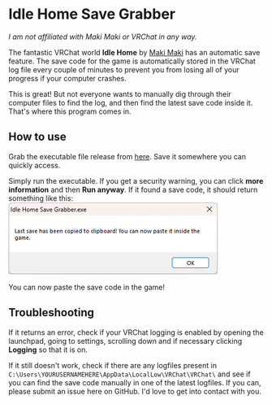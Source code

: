 # Idle Home Save Grabber

*I am not affiliated with Maki Maki or VRChat in any way.*

The fantastic VRChat world **Idle Home** by [Maki Maki](https://www.patreon.com/makimakimaki) has an automatic save feature. The save code for the game is automatically stored in the VRChat log file every couple of minutes to prevent you from losing all of your progress if your computer crashes.

This is great! But not everyone wants to manually dig through their computer files to find the log, and then find the latest save code inside it. That's where this program comes in.

## How to use
Grab the executable file release from [here](https://github.com/san-alt-delete/Idle-Home-Save-Grabber/releases/download/beta/Idle.Home.Save.Grabber.exe). Save it somewhere you can quickly access. 

Simply run the executable. If you get a security warning, you can click **more information** and then **Run anyway**. If it found a save code, it should return something like this:
![Screenshot](https://github.com/san-alt-delete/Idle-Home-Save-Grabber/raw/main/Screenshot.png)

You can now paste the save code in the game!

## Troubleshooting
If it returns an error, check if your VRChat logging is enabled by opening the launchpad, going to settings, scrolling down and if necessary clicking **Logging** so that it is on.

If it still doesn't work, check if there are any logfiles present in `C:\Users\YOURUSERNAMEHERE\AppData\LocalLow\VRChat\VRChat\` and see if you can find the save code manually in one of the latest logfiles. If you can, please submit an issue here on GitHub. I'd love to get into contact with you.

